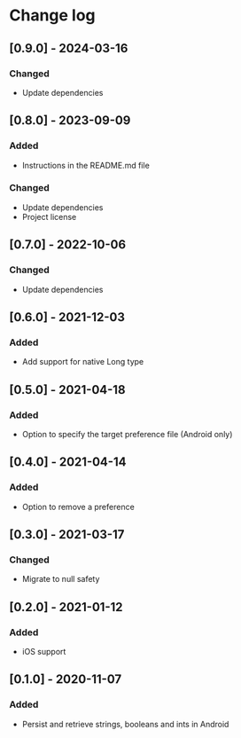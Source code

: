 # Change log

## [0.9.0] - 2024-03-16

### Changed

- Update dependencies

## [0.8.0] - 2023-09-09

### Added

- Instructions in the README.md file

### Changed

- Update dependencies
- Project license

## [0.7.0] - 2022-10-06

### Changed

- Update dependencies

## [0.6.0] - 2021-12-03

### Added

- Add support for native Long type

## [0.5.0] - 2021-04-18

### Added

- Option to specify the target preference file (Android only)

## [0.4.0] - 2021-04-14

### Added

- Option to remove a preference

## [0.3.0] - 2021-03-17

### Changed

- Migrate to null safety

## [0.2.0] - 2021-01-12

### Added

- iOS support

## [0.1.0] - 2020-11-07

### Added

- Persist and retrieve strings, booleans and ints in Android
